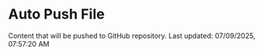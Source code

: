 # Auto Push File

Content that will be pushed to GitHub repository.
Last updated: 07/09/2025, 07:57:20 AM